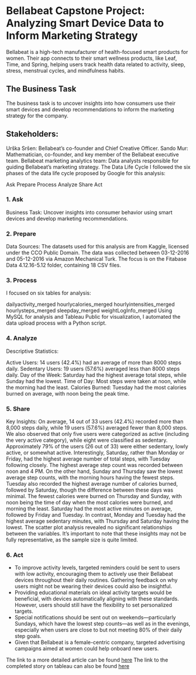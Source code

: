 # Bellabeat Capstone Project: Analyzing Smart Device Data to Inform Marketing Strategy

Bellabeat is a high-tech manufacturer of health-focused smart products for women. Their app connects to their smart wellness products, like Leaf, Time, and Spring, helping users track health data related to activity, sleep, stress, menstrual cycles, and mindfulness habits.

## The Business Task
The business task is to uncover insights into how consumers use their smart devices and develop recommendations to inform the marketing strategy for the company.

## Stakeholders:

Urška Sršen: Bellabeat’s co-founder and Chief Creative Officer.
Sando Mur: Mathematician, co-founder, and key member of the Bellabeat executive team.
Bellabeat marketing analytics team: Data analysts responsible for guiding Bellabeat’s marketing strategy.
The Data Life Cycle
I followed the six phases of the data life cycle proposed by Google for this analysis:

Ask
Prepare
Process
Analyze
Share
Act
### 1. Ask
Business Task: Uncover insights into consumer behavior using smart devices and develop marketing recommendations.

### 2. Prepare
Data Sources: The datasets used for this analysis are from Kaggle, licensed under the CCO Public Domain. The data was collected between 03-12-2016 and 05-12-2016 via Amazon Mechanical Turk. The focus is on the Fitabase Data 4.12.16-5.12 folder, containing 18 CSV files.

### 3. Process
I focused on six tables for analysis:

dailyactivity_merged
hourlycalories_merged
hourlyintensities_merged
hourlysteps_merged
sleepday_merged
weightLogInfo_merged
Using MySQL for analysis and Tableau Public for visualization, I automated the data upload process with a Python script.

### 4. Analyze
Descriptive Statistics:

Active Users: 14 users (42.4%) had an average of more than 8000 steps daily.
Sedentary Users: 19 users (57.6%) averaged less than 8000 steps daily.
Day of the Week: Saturday had the highest average total steps, while Sunday had the lowest.
Time of Day: Most steps were taken at noon, while the morning had the least.
Calories Burned: Tuesday had the most calories burned on average, with noon being the peak time.
### 5. Share
Key Insights:
On average, 14 out of 33 users (42.4%) recorded more than 8,000 steps daily, while 19 users (57.6%) averaged fewer than 8,000 steps.
We also observed that only five users were categorized as active (including the very active category), while eight were classified as sedentary. Approximately 79% of the users (26 out of 33) were either sedentary, lowly active, or somewhat active.
Interestingly, Saturday, rather than Monday or Friday, had the highest average number of total steps, with Tuesday following closely. The highest average step count was recorded between noon and 4 PM. On the other hand, Sunday and Thursday saw the lowest average step counts, with the morning hours having the fewest steps.
Tuesday also recorded the highest average number of calories burned, followed by Saturday, though the difference between these days was minimal. The fewest calories were burned on Thursday and Sunday, with noon being the time of day when the most calories were burned, and morning the least.
Saturday had the most active minutes on average, followed by Friday and Tuesday. In contrast, Monday and Tuesday had the highest average sedentary minutes, with Thursday and Saturday having the lowest.
The scatter plot analysis revealed no significant relationships between the variables. It’s important to note that these insights may not be fully representative, as the sample size is quite limited.

### 6. Act
* To improve activity levels, targeted reminders could be sent to users with low activity, encouraging them to actively use their Bellabeat devices throughout their daily routines. Gathering feedback on why users might not be wearing their devices could also be insightful.
* Providing educational materials on ideal activity targets would be beneficial, with devices automatically aligning with these standards. However, users should still have the flexibility to set personalized targets.
* Special notifications should be sent out on weekends—particularly Sundays, which have the lowest step counts—as well as in the evenings, especially when users are close to but not meeting 80% of their daily step goals.
* Given that Bellabeat is a female-centric company, targeted advertising campaigns aimed at women could help onboard new users.

The link to a more detailed article can be found [here](https://medium.com/@oboboebuka/bella-beat-capstone-analysis-project-7cad3c5c9e1c)
The link to the completed story on tableau can also be found [here](https://public.tableau.com/app/profile/ebuka.obobo/viz/FITBEAT/Story1)
